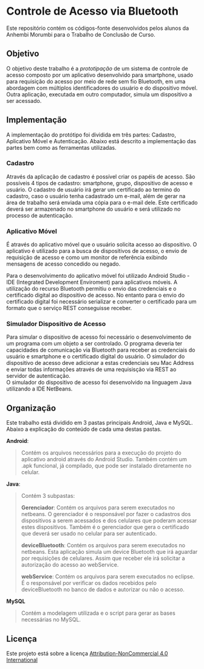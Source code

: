 # Controle de Acesso via Bluetooth 
 
Este repositório contém os códigos-fonte desenvolvidos pelos alunos da Anhembi Morumbi para o Trabalho de Conclusão de Curso. 
 
## Objetivo 
 
O objetivo deste trabalho é a *prototipação* de um sistema de controle de acesso composto por um aplicativo desenvolvido para smartphone, usado para requisição do acesso por meio de rede sem fio Bluetooth, em uma abordagem com múltiplos identificadores do usuário e do dispositivo móvel. Outra aplicação, executada em outro computador, simula um dispositivo a ser acessado. 
 
## Implementação 
 
A implementação do protótipo foi dividida em três partes: Cadastro, Aplicativo Móvel e Autenticação. Abaixo está descrito a implementação das partes bem como as ferramentas utilizadas. 
 
### Cadastro 
Através da aplicação de cadastro é possível criar os papéis de acesso. São possíveis 4 tipos de cadastro: smartphone, grupo, dispositivo de acesso e usuário. O cadastro de usuário irá gerar um certificado ao termino do cadastro, caso o usuário tenha cadastrado um e-mail, além de gerar na área de trabalho será enviada uma cópia para o e-mail dele. Este certificado deverá ser armazenado no smartphone do usuário e será utilizado no processo de autenticação. 
 
### Aplicativo Móvel 
   
É através do aplicativo móvel que o usuário solicita acesso ao dispositivo. O aplicativo é utilizado para a busca de dispositivos de acesso, o envio de requisição de acesso e como um monitor de referência exibindo mensagens de acesso concedido ou negado.  
 
Para o desenvolvimento do aplicativo móvel foi utilizado Android Studio - IDE (Integrated Development Enviroment) para aplicativos móveis. 
A utilização do recurso Bluetooth permitiu o envio das credenciais e o certificado digital ao dispositivo de acesso. No entanto para o envio do certificado digital foi necessário serializar e converter o certificado para um formato que o serviço REST conseguisse receber. 
 
### Simulador Dispositivo de Acesso 
   
Para simular o dispositivo de acesso foi necessário o desenvolvimento de um programa com um objeto a ser controlado. O programa deveria ter capacidades de comunicação via Bluetooth para receber as credenciais do usuário e smartphone e o certificado digital do usuário. O simulador do dispositivo de acesso deve adicionar a estas credenciais seu Mac Address e enviar todas informações através de uma requisisção via REST ao servidor de autenticação.  
O simulador do dispositivo de acesso foi desenvolvido na linguagem Java utilizando a IDE NetBeans. 
 
## Organização 
Este trabalho está dividido em 3 pastas principais Android, Java e MySQL. Abaixo a explicação do conteúdo de cada uma destas pastas. 
 
**Android**:  
> Contém os arquivos necessários para a execução do projeto do aplicativo android através do Android Studio. Também contém um .apk funcional, já compilado, que pode ser instalado diretamente no celular. 
 
**Java**:  
>Contém 3 subpastas:  
> 
>**Gerenciador**: Contém os arquivos para serem executados no netbeans. O gerenciador é o responsável por fazer o cadastros dos dispositivos a serem acessados e dos celulares que poderam acessar estes dispositivos. Também é o gerenciador que gera o certificado que deverá ser usado no celular para ser autenticado. 
> 
>**deviceBluetooth**: Contém os arquivos para serem executados no netbeans. Esta aplicação simula um device Bluetooth que irá aguardar por requisições de celulares. Assim que receber ele irá solicitar a autorização do acesso ao webService. 
> 
>**webService**: Contém os arquivos para serem executados no eclipse. É o responsável por verificar os dados recebidos pelo deviceBluetooth no banco de dados e autorizar ou não o acesso. 
 
**MySQL** 
>Contém a modelagem utilizada e o script para gerar as bases necessárias no MySQL. 
 
## Licença 
Este projeto está sobre a licença [Attribution-NonCommercial 4.0 International](https://creativecommons.org/licenses/by-nc/4.0/) 